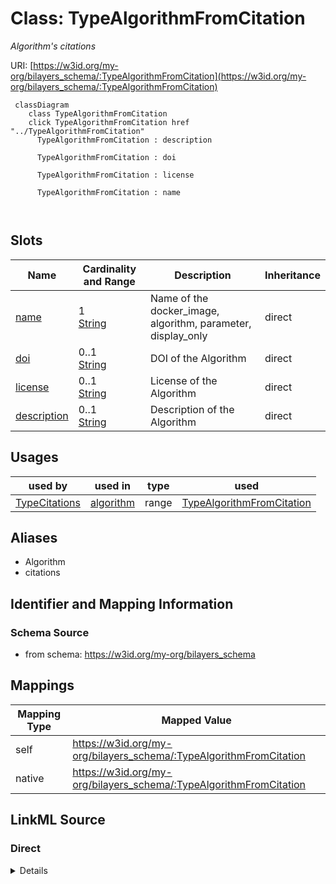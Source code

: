 

# Class: TypeAlgorithmFromCitation


_Algorithm's citations_





URI: [https://w3id.org/my-org/bilayers_schema/:TypeAlgorithmFromCitation](https://w3id.org/my-org/bilayers_schema/:TypeAlgorithmFromCitation)






```mermaid
 classDiagram
    class TypeAlgorithmFromCitation
    click TypeAlgorithmFromCitation href "../TypeAlgorithmFromCitation"
      TypeAlgorithmFromCitation : description
        
      TypeAlgorithmFromCitation : doi
        
      TypeAlgorithmFromCitation : license
        
      TypeAlgorithmFromCitation : name
        
      
```




<!-- no inheritance hierarchy -->


## Slots

| Name | Cardinality and Range | Description | Inheritance |
| ---  | --- | --- | --- |
| [name](name.md) | 1 <br/> [String](String.md) | Name of the docker_image, algorithm, parameter, display_only | direct |
| [doi](doi.md) | 0..1 <br/> [String](String.md) | DOI of the Algorithm | direct |
| [license](license.md) | 0..1 <br/> [String](String.md) | License of the Algorithm | direct |
| [description](description.md) | 0..1 <br/> [String](String.md) | Description of the Algorithm | direct |





## Usages

| used by | used in | type | used |
| ---  | --- | --- | --- |
| [TypeCitations](TypeCitations.md) | [algorithm](algorithm.md) | range | [TypeAlgorithmFromCitation](TypeAlgorithmFromCitation.md) |




## Aliases


* Algorithm
* citations



## Identifier and Mapping Information







### Schema Source


* from schema: https://w3id.org/my-org/bilayers_schema




## Mappings

| Mapping Type | Mapped Value |
| ---  | ---  |
| self | https://w3id.org/my-org/bilayers_schema/:TypeAlgorithmFromCitation |
| native | https://w3id.org/my-org/bilayers_schema/:TypeAlgorithmFromCitation |







## LinkML Source

<!-- TODO: investigate https://stackoverflow.com/questions/37606292/how-to-create-tabbed-code-blocks-in-mkdocs-or-sphinx -->

### Direct

<details>
```yaml
name: TypeAlgorithmFromCitation
description: Algorithm's citations
from_schema: https://w3id.org/my-org/bilayers_schema
aliases:
- Algorithm
- citations
slots:
- name
- doi
- license
- description

```
</details>

### Induced

<details>
```yaml
name: TypeAlgorithmFromCitation
description: Algorithm's citations
from_schema: https://w3id.org/my-org/bilayers_schema
aliases:
- Algorithm
- citations
attributes:
  name:
    name: name
    description: Name of the docker_image, algorithm, parameter, display_only
    from_schema: https://w3id.org/my-org/bilayers_schema
    rank: 1000
    alias: name
    owner: TypeAlgorithmFromCitation
    domain_of:
    - AbstractWorkflowDetails
    - AbstractUserInterface
    - ExecFunction
    - DockerImage
    - TypeAlgorithmFromCitation
    range: string
    required: true
  doi:
    name: doi
    description: DOI of the Algorithm
    from_schema: https://w3id.org/my-org/bilayers_schema
    rank: 1000
    alias: doi
    owner: TypeAlgorithmFromCitation
    domain_of:
    - TypeAlgorithmFromCitation
    range: string
  license:
    name: license
    description: License of the Algorithm
    from_schema: https://w3id.org/my-org/bilayers_schema
    rank: 1000
    alias: license
    owner: TypeAlgorithmFromCitation
    domain_of:
    - TypeAlgorithmFromCitation
    range: string
  description:
    name: description
    description: Description of the Algorithm
    from_schema: https://w3id.org/my-org/bilayers_schema
    rank: 1000
    alias: description
    owner: TypeAlgorithmFromCitation
    domain_of:
    - AbstractWorkflowDetails
    - AbstractUserInterface
    - TypeAlgorithmFromCitation
    range: string

```
</details>